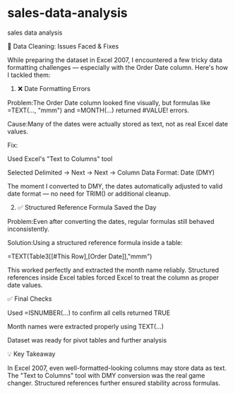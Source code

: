 # sales-data-analysis
sales data analysis

🧹 Data Cleaning: Issues Faced & Fixes

While preparing the dataset in Excel 2007, I encountered a few tricky data formatting challenges — especially with the Order Date column. Here's how I tackled them:

1. ❌ Date Formatting Errors

Problem:The Order Date column looked fine visually, but formulas like =TEXT(..., "mmm") and =MONTH(...) returned #VALUE! errors.

Cause:Many of the dates were actually stored as text, not as real Excel date values.

Fix:

Used Excel's "Text to Columns" tool

Selected Delimited → Next → Next → Column Data Format: Date (DMY)

The moment I converted to DMY, the dates automatically adjusted to valid date format — no need for TRIM() or additional cleanup.

2. ✅ Structured Reference Formula Saved the Day

Problem:Even after converting the dates, regular formulas still behaved inconsistently.

Solution:Using a structured reference formula inside a table:

=TEXT(Table3[[#This Row],[Order Date]],"mmm")

This worked perfectly and extracted the month name reliably. Structured references inside Excel tables forced Excel to treat the column as proper date values.

✅ Final Checks

Used =ISNUMBER(...) to confirm all cells returned TRUE

Month names were extracted properly using TEXT(...)

Dataset was ready for pivot tables and further analysis

💡 Key Takeaway

In Excel 2007, even well-formatted-looking columns may store data as text. The "Text to Columns" tool with DMY conversion was the real game changer. Structured references further ensured stability across formulas.

